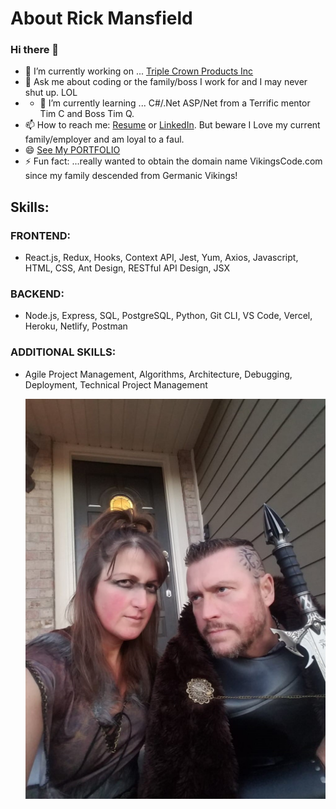 # About Rick Mansfield
### Hi there 👋

<!--
**rickmansfield/rickmansfield** is a ✨ _special_ ✨ repository because its `README.md` (this file) appears on your GitHub profile.

Here are some ideas to get you started:
- 🌱 I’m currently learning ...
- 👯 I’m looking to collaborate on ...
- 🤔 I’m looking for help with ...
- 😄 Pronouns: ...
- 💬 Ask me about ...
- 📫 How to reach me: ...
- ⚡ Fun fact: ...
-->

- 🔭 I’m currently working on ... [Triple Crown Products Inc](https://triplecrownproducts.com/)
- 💬 Ask me about coding or the family/boss I work for and I may never shut up. LOL
- - 🌱 I’m currently learning ... C#/.Net ASP/Net from a Terrific mentor Tim C and Boss Tim Q. 
- 📫 How to reach me: [Resume](https://resume.creddle.io/resume/4uxc0m7zngm) or [LinkedIn](https://www.linkedin.com/in/peacefulrick/). But beware I Love my current family/employer and am loyal to a faul. 
- 😄 [See My PORTFOLIO](https://mansfield-port-v3.netlify.app/)
- ⚡ Fun fact: ...really wanted to obtain the domain name VikingsCode.com since my family descended from Germanic Vikings!

## Skills:
### FRONTEND: 
- React.js, Redux, Hooks, Context API, Jest, Yum, Axios, Javascript, HTML, CSS, Ant Design, RESTful API Design, JSX
### BACKEND:
- Node.js, Express, SQL, PostgreSQL, Python, Git CLI, VS Code, Vercel, Heroku, Netlify, Postman
### ADDITIONAL SKILLS:
- Agile Project Management, Algorithms, Architecture, Debugging, Deployment, Technical Project Management

    ![Vikings Code](Assets/img/Rick-n-Sara-Vikings2jpg.jpg)
